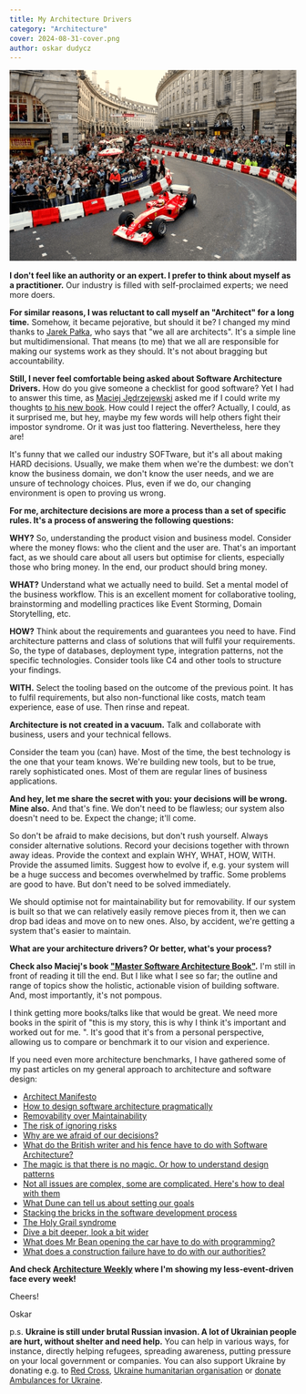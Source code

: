 ```yaml
---
title: My Architecture Drivers
category: "Architecture"
cover: 2024-08-31-cover.png
author: oskar dudycz
---
```


![](2024-08-31-cover.png)

**I don't feel like an authority or an expert. I prefer to think about myself as a practitioner.** Our industry is filled with self-proclaimed experts; we need more doers. 

**For similar reasons, I was reluctant to call myself an "Architect" for a long time.** Somehow, it became pejorative, but should it be? I changed my mind thanks to [Jarek Pałka](https://www.linkedin.com/in/jpalka/), who says that "we all are architects". It's a simple line but multidimensional. That means (to me) that we all are responsible for making our systems work as they should. It's not about bragging but accountability.

**Still, I never feel comfortable being asked about Software Architecture Drivers.** How do you give someone a checklist for good software? Yet I had to answer this time, as [Maciej Jędrzejewski](https://www.linkedin.com/in/jedrzejewski-maciej/) asked me if I could write my thoughts [to his new book](https://leanpub.com/master-software-architecture). How could I reject the offer? Actually, I could, as it surprised me, but hey, maybe my few words will help others fight their impostor syndrome. Or it was just too flattering. Nevertheless, here they are!

It's funny that we called our industry SOFTware, but it's all about making HARD decisions. Usually, we make them when we're the dumbest: we don't know the business domain, we don't know the user needs, and we are unsure of technology choices. Plus, even if we do, our changing environment is open to proving us wrong.

**For me, architecture decisions are more a process than a set of specific rules. It's a process of answering the following questions:**

**WHY?** So, understanding the product vision and business model. Consider where the money flows: who the client and the user are. That's an important fact, as we should care about all users but optimise for clients, especially those who bring money. In the end, our product should bring money.

**WHAT?** Understand what we actually need to build. Set a mental model of the business workflow. This is an excellent moment for collaborative tooling, brainstorming and modelling practices like Event Storming, Domain Storytelling, etc.

**HOW?** Think about the requirements and guarantees you need to have. Find architecture patterns and class of solutions that will fulfil your requirements. So, the type of databases, deployment type, integration patterns, not the specific technologies. Consider tools like C4 and other tools to structure your findings.

**WITH.** Select the tooling based on the outcome of the previous point. It has to fulfil requirements, but also non-functional like costs, match team experience, ease of use. 
Then rinse and repeat. 

**Architecture is not created in a vacuum.** Talk and collaborate with business, users and your technical fellows. 

Consider the team you (can) have. Most of the time, the best technology is the one that your team knows. We're building new tools, but to be true, rarely sophisticated ones. Most of them are regular lines of business applications. 

**And hey, let me share the secret with you: your decisions will be wrong. Mine also.** And that's fine. We don't need to be flawless; our system also doesn't need to be. Expect the change; it'll come. 

So don't be afraid to make decisions, but don't rush yourself. Always consider alternative solutions. Record your decisions together with thrown away ideas. Provide the context and explain WHY, WHAT, HOW, WITH. Provide the assumed limits. Suggest how to evolve if, e.g. your system will be a huge success and becomes overwhelmed by traffic. Some problems are good to have. But don't need to be solved immediately.

We should optimise not for maintainability but for removability. If our system is built so that we can relatively easily remove pieces from it, then we can drop bad ideas and move on to new ones. Also, by accident, we're getting a system that's easier to maintain.

**What are your architecture drivers? Or better, what's your process?**

**Check also Maciej's book ["Master Software Architecture Book"](https://leanpub.com/master-software-architecture).** I'm still in front of reading it till the end. But I like what I see so far; the outline and range of topics show the holistic, actionable vision of building software. And, most importantly, it's not pompous.

I think getting more books/talks like that would be great. We need more books in the spirit of "this is my story, this is why I think it's important and worked out for me. ". It's good that it's from a personal perspective, allowing us to compare or benchmark it to our vision and experience.

If you need even more architecture benchmarks, I have gathered some of my past articles on my general approach to architecture and software design:
- [Architect Manifesto](/en/architect_manifesto/)
- [How to design software architecture pragmatically](/en/how_to_design_software_architecture_pragmatically/)
- [Removability over Maintainability](/en/removability_over_maintainability/)
- [The risk of ignoring risks](en/the_risk_of_ignoring_risks/)
- [Why are we afraid of our decisions?](/en/why_are_we_afraid_of_our_decisions/)
- [What do the British writer and his fence have to do with Software Architecture?](/en/chesterton_fence_and_software_architecture/)
- [The magic is that there is no magic. Or how to understand design patterns](/en/the_magic_is_that_there_is_no_magic/)
- [Not all issues are complex, some are complicated. Here's how to deal with them](/en/how_to_solve_complicated_problems/)
- [What Dune can tell us about setting our goals](/en/dune_and_long_term_goals/)
- [Stacking the bricks in the software development process](/en/stacking_the_bricks/)
- [The Holy Grail syndrome](/en/holy_graal_syndrome/)
- [Dive a bit deeper, look a bit wider](/en/dive_a_bit_deeper_look_a_bit_wider/)
- [What does Mr Bean opening the car have to do with programming?](/en/what_does_mr_bean_opening_the_car_have_to_do_with_programming/)
- [What does a construction failure have to do with our authorities?](/en/what_does_a_construction_failure_have_to_do_with_our_authorities/)

**And check [Architecture Weekly](https://www.architecture-weekly.com/) where I'm showing my less-event-driven face every week!**

Cheers!

Oskar

p.s. **Ukraine is still under brutal Russian invasion. A lot of Ukrainian people are hurt, without shelter and need help.** You can help in various ways, for instance, directly helping refugees, spreading awareness, putting pressure on your local government or companies. You can also support Ukraine by donating e.g. to [Red Cross](https://www.icrc.org/pl/donate/ukraine), [Ukraine humanitarian organisation](https://savelife.in.ua/pl/donate/) or [donate Ambulances for Ukraine](https://www.gofundme.com/f/help-to-save-the-lives-of-civilians-in-a-war-zone).
